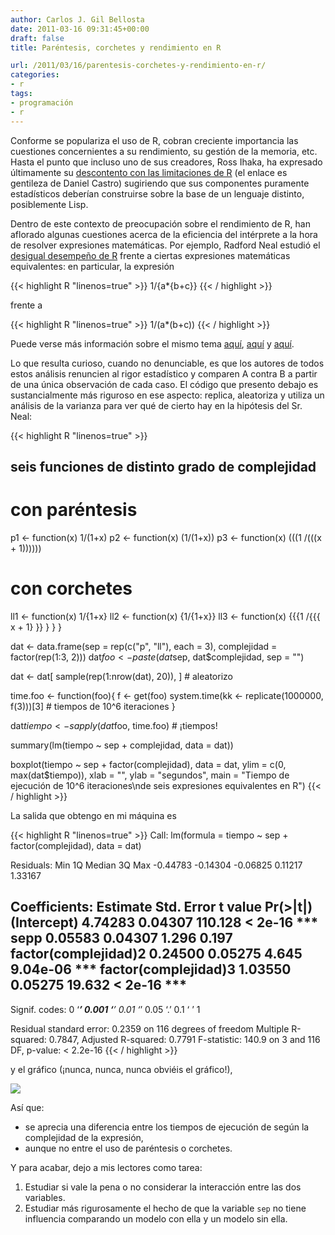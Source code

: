 ```yaml
---
author: Carlos J. Gil Bellosta
date: 2011-03-16 09:31:45+00:00
draft: false
title: Paréntesis, corchetes y rendimiento en R

url: /2011/03/16/parentesis-corchetes-y-rendimiento-en-r/
categories:
- r
tags:
- programación
- r
---
```


Conforme se populariza el uso de R, cobran creciente importancia las cuestiones concernientes a su rendimiento, su gestión de la memoria, etc. Hasta el punto que incluso uno de sus creadores, Ross Ihaka, ha expresado últimamente su [descontento con las limitaciones de R](http://www.stat.auckland.ac.nz/~ihaka/downloads/Compstat-2008.pdf) (el enlace es gentileza de Daniel Castro) sugiriendo que sus componentes puramente estadísticos deberían construirse sobre la base de un lenguaje distinto, posiblemente Lisp.

Dentro de este contexto de preocupación sobre el rendimiento de R, han aflorado algunas cuestiones acerca de la eficiencia del intérprete a la hora de resolver expresiones matemáticas. Por ejemplo, Radford Neal estudió el [desigual desempeño de R](http://radfordneal.wordpress.com/2010/08/15/two-surpising-things-about-r/) frente a ciertas expresiones matemáticas equivalentes: en particular, la expresión

{{< highlight R "linenos=true" >}}
1/{a*{b+c}}
{{< / highlight >}}

frente a

{{< highlight R "linenos=true" >}}
1/(a*(b+c))
{{< / highlight >}}

Puede verse más información sobre el mismo tema [aquí](http://radfordneal.wordpress.com/2010/08/19/speeding-up-parentheses-and-lots-more-in-r/), [aquí](http://xianblog.wordpress.com/2010/09/06/insane/) y [aquí](http://blog.binfalse.de/2011/02/readability-vs-speed-in-r/).

Lo que resulta curioso, cuando no denunciable, es que los autores de todos estos análisis renuncien al rigor estadístico y comparen A contra B a partir de una única observación de cada caso. El código que presento debajo es sustancialmente más riguroso en ese aspecto: replica, aleatoriza y utiliza un análisis de la varianza para ver qué de cierto hay en la hipótesis del Sr. Neal:







{{< highlight R "linenos=true" >}}
## seis funciones de distinto grado de complejidad

# con paréntesis
p1 <-  function(x) 1/(1+x)
p2 <-  function(x) (1/(1+x))
p3 <-  function(x) (((1 /(((x + 1))))))

# con corchetes
ll1 <- function(x) 1/{1+x}
ll2 <- function(x) {1/{1+x}}
ll3 <- function(x) {{{1 /{{{ x + 1} }} } } }

dat <- data.frame(sep = rep(c("p", "ll"), each = 3), complejidad = factor(rep(1:3, 2)))
dat$foo <- paste(dat$sep, dat$complejidad, sep = "")

dat <- dat[ sample(rep(1:nrow(dat), 20)), ]                # aleatorizo

time.foo <- function(foo){
    f <- get(foo)
    system.time(kk <- replicate(1000000, f(3)))[3]	# tiempos de 10^6 iteraciones
}

dat$tiempo <- sapply(dat$foo, time.foo)                        # ¡tiempos!

summary(lm(tiempo ~ sep + complejidad, data = dat))

boxplot(tiempo ~ sep + factor(complejidad), data = dat,
    ylim = c(0, max(dat$tiempo)), xlab = "",
    ylab = "segundos",
    main = "Tiempo de ejecución de 10^6 iteraciones\nde seis expresiones equivalentes en R")
{{< / highlight >}}







La salida que obtengo en mi máquina es

{{< highlight R "linenos=true" >}}
Call:
lm(formula = tiempo ~ sep + factor(complejidad), data = dat)

Residuals:
        Min       1Q   Median       3Q      Max
-0.44783 -0.14304 -0.06825  0.11217  1.33167

Coefficients:
                        Estimate Std. Error t value Pr(>|t|)
(Intercept)           4.74283    0.04307 110.128  < 2e-16 ***
sepp                  0.05583    0.04307   1.296    0.197
factor(complejidad)2  0.24500    0.05275   4.645 9.04e-06 ***
factor(complejidad)3  1.03550    0.05275  19.632  < 2e-16 ***
---
Signif. codes:  0 ‘***’ 0.001 ‘**’ 0.01 ‘*’ 0.05 ‘.’ 0.1 ‘ ’ 1

Residual standard error: 0.2359 on 116 degrees of freedom
Multiple R-squared: 0.7847,     Adjusted R-squared: 0.7791
F-statistic: 140.9 on 3 and 116 DF,  p-value: < 2.2e-16
{{< / highlight >}}

y el gráfico (¡nunca, nunca, nunca obviéis el gráfico!),

[![](/wp-uploads/2011/03/rendimiento_parentesis_r.png)
](/wp-uploads/2011/03/rendimiento_parentesis_r.png)

Así que:



* se aprecia una diferencia entre los tiempos de ejecución de según la complejidad de la expresión,
* aunque no entre el uso de paréntesis o corchetes.

Y para acabar, dejo a mis lectores como tarea:

1. Estudiar si vale la pena o no considerar la interacción entre las dos variables.
2. Estudiar más rigurosamente el hecho de que la variable `sep` no tiene influencia comparando un modelo con ella y un modelo sin ella.

